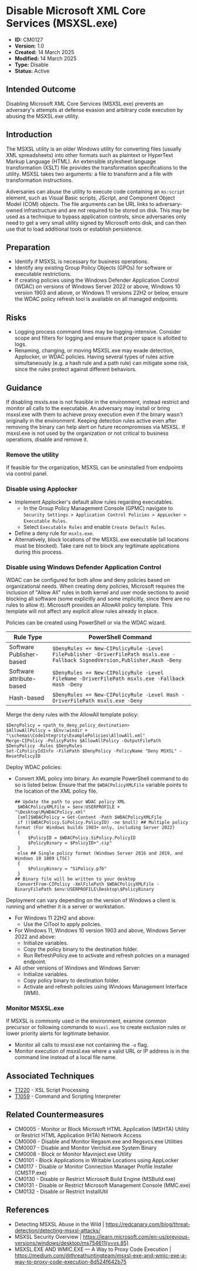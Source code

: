 # Disable Microsoft XML Core Services (MSXSL.exe)

* **ID:** CM0127
* **Version:** 1.0
* **Created:** 14 March 2025
* **Modified:** 14 March 2025
* **Type:** Disable
* **Status:** Active

## Intended Outcome

Disabling Microsoft XML Core Services (MSXSL.exe) prevents an adversary's attempts at defense evasion and arbitrary code execution by abusing the MSXSL.exe utility. 

## Introduction

The MSXSL utility is an older Windows utility for converting files (usually XML spreadsheets) into other formats such as plaintext or HyperText Markup Language (HTML). An extensible stylesheet language transformation (XSLT) file provides the transformation specifications to the utility. MSXSL takes two arguments: a file to transform and a file with transformation instructions. 

Adversaries can abuse the utility to execute code containing an `ms:script` element, such as Visual Basic scripts, JScript, and Component Object Model (COM) objects. The file arguments can be URL links to adversary-owned infrastructure and are not required to be stored on disk. This may be used as a technique to bypass application controls, since adversaries only need to get a very small utility signed by Microsoft onto disk, and can then use that to load additional tools or establish persistence. 

## Preparation

- Identify if MSXSL is necessary for business operations.
- Identify any existing Group Policy Objects (GPOs) for software or executable restrictions. 
- If creating policies using the Windows Defender Application Control (WDAC) on versions of Windows Server 2022 or above, Windows 10 version 1903 and above, or Windows 11 versions 22H2 or below, ensure the WDAC policy refresh tool is available on all managed endpoints.  

## Risks

- Logging process command lines may be logging-intensive. Consider scope and filters for logging and ensure that proper space is allotted to logs. 
- Renaming, changing, or moving MSXSL.exe may evade detection,  Applocker, or WDAC policies. Having several types of rules active simultaneously (e.g. a hash rule and a path rule) can mitigate some risk, since the rules protect against different behaviors. 

## Guidance

If disabling msxls.exe is not feasible in the environment, instead restrict and monitor all calls to the executable. An adversary may install or bring msxsl.exe with them to achieve proxy execution even if the binary wasn't originally in the environment. Keeping detection rules active even after removing the binary can help alert on future recompromises via MSXSL. If msxsl.exe is not used by the organization or not critical to business operations, disable and remove it. 

### Remove the utility

If feasible for the organization, MSXSL can be uninstalled from endpoints via control panel. 

### Disable using Applocker

- Implement Applocker's default allow rules regarding executables.
	- In the Group Policy Management Console (GPMC) navigate to `Security Settings > Application Control Policies > AppLocker > Executable Rules`.
	- Select `Executable Rules` and enable `Create Default Rules`.
- Define a deny rule for `msxls.exe`. 
- Alternatively, block locations of the MSXSL.exe executable (all locations must be blocked). Take care not to block any legitimate applications during this process. 

### Disable using Windows Defender Application Control

WDAC can be configured for both allow and deny policies based on organizational needs. When creating deny policies, Microsoft requires the inclusion of "Allow All" rules in both kernel and user mode sections to avoid blocking all software (some explicitly and some implicitly, since there are no rules to allow it). Microsoft provides an AllowAll policy template. This template will not affect any explicit allow rules already in place.  

Policies can be created using PowerShell or via the WDAC wizard.

| Rule Type | PowerShell Command |
|-----------|--------------------|
| Software Publisher-based | `$DenyRules += New-CIPolicyRule -Level FilePublisher -DriverFilePath msxls.exe -Fallback SignedVersion,Publisher,Hash -Deny` |
| Software attribute-based | `$DenyRules += New-CIPolicyRule -Level FileName -DriverFilePath msxls.exe -Fallback Hash -Deny` |
| Hash-based | `$DenyRules += New-CIPolicyRule -Level Hash -DriverFilePath msxls.exe -Deny` | 

Merge the deny rules with the AllowAll template policy:
```
$DenyPolicy = <path_to_deny_policy_destination>
$AllowAllPolicy = $Env:windir + "\schemas\CodeIntegrity\ExamplePolicies\AllowAll.xml"
Merge-CIPolicy -PolicyPaths $AllowAllPolicy -OutputFilePath $DenyPolicy -Rules $DenyRules
Set-CiPolicyIdInfo -FilePath $DenyPolicy -PolicyName "Deny MSXSL" -ResetPolicyID
```

Deploy WDAC policies:

- Convert XML policy into binary. An example PowerShell command to do so is listed below. Ensure that the `$WDACPolicyXMLFile` variable points to the location of the XML policy file. 
    ```
    ## Update the path to your WDAC policy XML
     $WDACPolicyXMLFile = $env:USERPROFILE + "\Desktop\MyWDACPolicy.xml"
     [xml]$WDACPolicy = Get-Content -Path $WDACPolicyXMLFile
     if (($WDACPolicy.SiPolicy.PolicyID) -ne $null) ## Multiple policy format (For Windows builds 1903+ only, including Server 2022)
     {
         $PolicyID = $WDACPolicy.SiPolicy.PolicyID
         $PolicyBinary = $PolicyID+".cip"
     }
     else ## Single policy format (Windows Server 2016 and 2019, and Windows 10 1809 LTSC)
     {
         $PolicyBinary = "SiPolicy.p7b"
     }
    ## Binary file will be written to your desktop
     ConvertFrom-CIPolicy -XmlFilePath $WDACPolicyXMLFile -BinaryFilePath $env:USERPROFILE\Desktop\$PolicyBinary
     ```
 
Deployment can vary depending on the version of Windows a client is running and whether it is a server or workstation. 

- For Windows 11 22H2 and above:
	- Use the CiTool to apply policies.
- For Windows 11, Windows 10 version 1903 and above, Windows Server 2022 and above:
	- Initialize variables.
	- Copy the policy binary to the destination folder.
	- Run RefreshPolicy.exe to activate and refresh policies on a managed endpoint.
- All other versions of Windows and Windows Server:
	- Initialize variables.
	- Copy policy binary to destination folder. 
	- Activate and refresh policies using Windows Management Interface (WMI).  

### Monitor MSXSL.exe

If MSXSL is commonly used in the environment, examine common precursor or following commands to `msxsl.exe` to create exclusion rules or lower priority alerts for legitimate behavior.

- Monitor all calls to msxsl.exe not containing the `-o` flag.
- Monitor execution of msxsl.exe where a valid URL or IP address is in the command line instead of a local file name.

## Associated Techniques

- [T1220](https://attack.mitre.org/techniques/T1220/) - XSL Script Processing
- [T1059](https://attack.mitre.org/techniques/T1059/) - Command and Scripting Interpreter

## Related Countermeasures

- CM0005 - Monitor or Block Microsoft HTML Application (MSHTA) Utility or Restrict HTML Application (HTA) Network Access
- CM0006 - Disable and Monitor Regasm.exe and Regsvcs.exe Utilities
- CM0007 - Disable and Monitor Verclsid.exe System Binary
- CM0008 - Block or Monitor Mavinject.exe Utility
- CM0101 - Block Applications in Writable Locations using AppLocker
- CM0117 - Disable or Monitor Connection Manager Profile Installer (CMSTP.exe)
- CM0130 - Disable or Restrict Microsoft Build Engine (MSBuild.exe)
- CM0131 - Disable or Restrict Microsoft Management Console (MMC.exe)
- CM0132 - Disable or Restrict InstallUtil

## References

- Detecting MSXSL Abuse in the Wild | <https://redcanary.com/blog/threat-detection/detecting-msxsl-attacks/>
- MSXSL Security Overview | <https://learn.microsoft.com/en-us/previous-versions/windows/desktop/ms754611(v=vs.85)>
- MSXSL.EXE AND WMIC.EXE — A Way to Proxy Code Execution | <https://medium.com/@threathuntingteam/msxsl-exe-and-wmic-exe-a-way-to-proxy-code-execution-8d524f642b75>